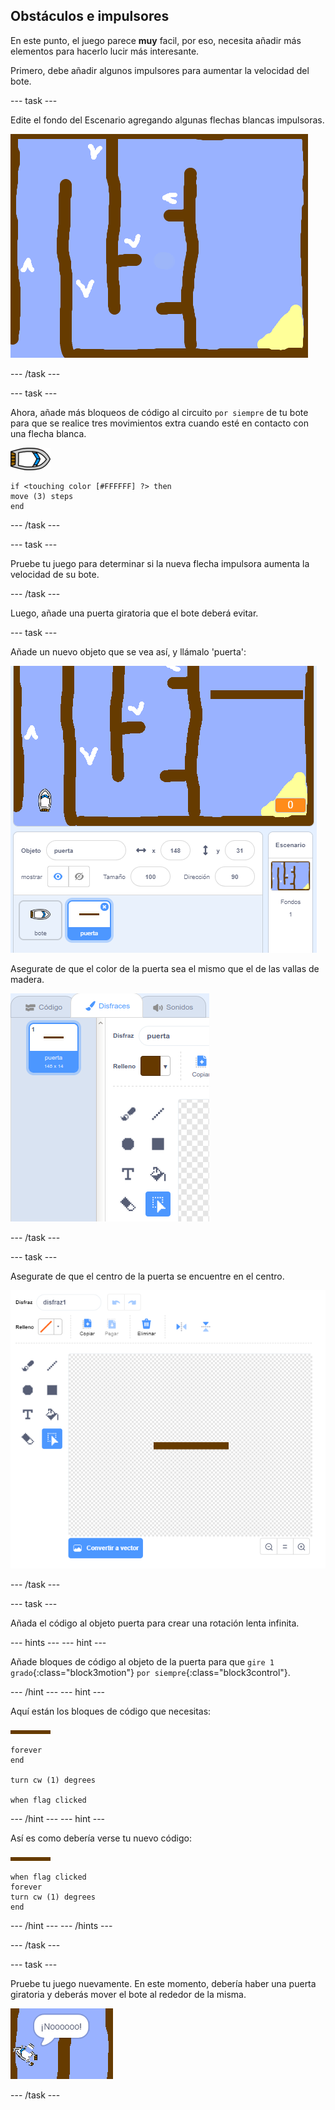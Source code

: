 ## Obstáculos e impulsores

En este punto, el juego parece **muy** facil, por eso, necesita añadir más elementos para hacerlo lucir más interesante.

Primero, debe añadir algunos impulsores para aumentar la velocidad del bote.

--- task ---

Edite el fondo del Escenario agregando algunas flechas blancas impulsoras.

![captura de pantalla](images/boat-boost.png)

--- /task ---

--- task ---

Ahora, añade más bloqueos de código al circuito `por siempre` de tu bote para que se realice tres movimientos extra cuando esté en contacto con una flecha blanca.

![objeto-bote](images/boat_resize.png)

```blocks3
if <touching color [#FFFFFF] ?> then
move (3) steps
end
```

--- /task ---

--- task ---

Pruebe tu juego para determinar si la nueva flecha impulsora aumenta la velocidad de su bote.

--- /task ---

Luego, añade una puerta giratoria que el bote deberá evitar.

--- task ---

Añade un nuevo objeto que se vea así, y llámalo 'puerta':

![captura de pantalla](images/boat-gate.png)

Asegurate de que el color de la puerta sea el mismo que el de las vallas de madera.

![captura de pantalla](images/brown-hsv.png)

--- /task ---

--- task ---

Asegurate de que el centro de la puerta se encuentre en el centro.

![captura de pantalla](images/boat-center.png)

--- /task ---

--- task ---

Añada el código al objeto puerta para crear una rotación lenta infinita.

--- hints --- --- hint ---

Añade bloques de código al objeto de la puerta para que `gire 1 grado`{:class="block3motion"} `por siempre`{:class="block3control"}.

--- /hint --- --- hint ---

Aquí están los bloques de código que necesitas:

![puerta](images/gate.png)

```blocks3
forever
end

turn cw (1) degrees

when flag clicked
```

--- /hint --- --- hint ---

Así es como debería verse tu nuevo código:

![puerta](images/gate.png)

```blocks3
when flag clicked
forever
turn cw (1) degrees
end
```

--- /hint --- --- /hints ---

--- /task ---

--- task ---

Pruebe tu juego nuevamente. En este momento, debería haber una puerta giratoria y deberás mover el bote al rededor de la misma.

![captura de pantalla](images/boat-gate-test.png)

--- /task ---
